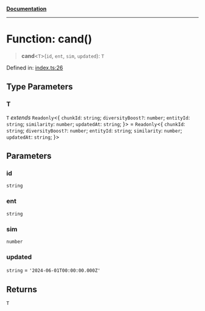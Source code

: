 [**Documentation**](../../../README.md)

***

# Function: cand()

> **cand**\<`T`\>(`id`, `ent`, `sim`, `updated`): `T`

Defined in: [index.ts:26](https://github.com/ceponatia/roler/blob/3285898e6e20febeb11523af0dddefd8f892e902/packages/testutils/src/index.ts#L26)

## Type Parameters

### T

`T` *extends* `Readonly`\<\{ `chunkId`: `string`; `diversityBoost?`: `number`; `entityId`: `string`; `similarity`: `number`; `updatedAt`: `string`; \}\> = `Readonly`\<\{ `chunkId`: `string`; `diversityBoost?`: `number`; `entityId`: `string`; `similarity`: `number`; `updatedAt`: `string`; \}\>

## Parameters

### id

`string`

### ent

`string`

### sim

`number`

### updated

`string` = `'2024-06-01T00:00:00.000Z'`

## Returns

`T`
